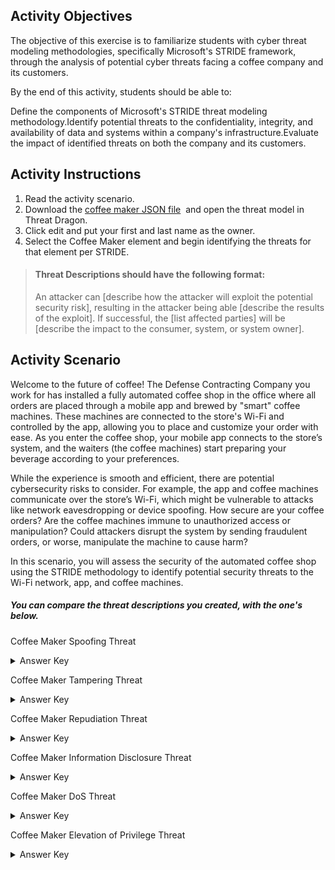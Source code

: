 ## Activity Objectives

The objective of this exercise is to familiarize students with cyber threat modeling methodologies, specifically Microsoft's STRIDE framework, through the analysis of potential cyber threats facing a coffee company and its customers.

By the end of this activity, students should be able to:

Define the components of Microsoft's STRIDE threat modeling methodology.Identify potential threats to the confidentiality, integrity, and availability of data and systems within a company's infrastructure.Evaluate the impact of identified threats on both the company and its customers.

## Activity Instructions

1. Read the activity scenario.
2. Download the [coffee maker JSON file](https://drive.google.com/drive/folders/1uu_2z0zsHuHucA1yn9KInpTZg5dmlKKv?usp=sharing)  and open the threat model in Threat Dragon.
3. Click edit and put your first and last name as the owner.
4. Select the Coffee Maker element and begin identifying the threats for that element per STRIDE.


> #### Threat Descriptions should have the following format:
> An attacker can [describe how the attacker will exploit the potential security risk], resulting in the attacker being able [describe the results of the exploit]. If successful, the [list affected parties] will be [describe the impact to the consumer, system, or system owner].

## Activity Scenario

Welcome to the future of coffee! The Defense Contracting Company you work for has installed a fully automated coffee shop in the office where all orders are placed through a mobile app and brewed by "smart" coffee machines. These machines are connected to the store's Wi-Fi and controlled by the app, allowing you to place and customize your order with ease. As you enter the coffee shop, your mobile app connects to the store’s system, and the waiters (the coffee machines) start preparing your beverage according to your preferences.

While the experience is smooth and efficient, there are potential cybersecurity risks to consider. For example, the app and coffee machines communicate over the store’s Wi-Fi, which might be vulnerable to attacks like network eavesdropping or device spoofing. How secure are your coffee orders? Are the coffee machines immune to unauthorized access or manipulation? Could attackers disrupt the system by sending fraudulent orders, or worse, manipulate the machine to cause harm?

In this scenario, you will assess the security of the automated coffee shop using the STRIDE methodology to identify potential security threats to the Wi-Fi network, app, and coffee machines.

##### You can compare the threat descriptions you created, with the one's below.
Coffee Maker Spoofing Threat
<details closed>
<summary>Answer Key</summary>
An attacker could create a replica (spoofed) coffee machine, resulting in the attacker being able to gain unauthorized access to the Defense company's network, send malicious commands, or interfere with the coffee machine's normal operations. If successful, the Defensive Contractor and  its employees will be impacted by service disruptions, compromised equipment, loss of customer trust, and the potential for further attacks on the broader network.
</details>

Coffee Maker Tampering Threat
<details closed>
<summary>Answer Key</summary>
An attacker could gain unauthorized physical or remote access to the coffee machine and modify it, resulting in the attacker being able to alter the coffee brewing process, change machine settings, or inject malware. If successful, the Defensive Contractor and  its employees will be impacted due to potential health risks (e.g., contamination from altered settings or burns), disrupted service, and equipment damage.
</details>

Coffee Maker Repudiation Threat
<details closed>
<summary>Answer Key</summary>
An attacker could exploit a lack of proper logging or secure audit trails in the coffee machine's system, resulting in the attacker being able to erase or alter  records or logs of commands, making it difficult to trace unauthorized actions or interactions with the machine. If successful, if there is a security incident due to a breach, it will be difficult to recover from security incidents, or identify who was responsible.
</details>

Coffee Maker Information Disclosure Threat
<details closed>
<summary>Answer Key</summary>
An attacker could exploit a vulnerability in the coffee machine to gain unauthorized access to the machine's network connection, resultng in the attacker, gaining unauthorized access to sensitive data stored or transmitted by the machine, such as employee information, internal communications, or proprietary company data. If successful, the defense contractor, employees, and possibly government clients will be impacted by the exposure of classified or sensitive information, potentially leading to espionage, intellectual property theft, or compromise of national security.
</details>

Coffee Maker DoS Threat
<details closed>
<summary>Answer Key</summary>
An attacker could target the coffee machine or the Wi-Fi network, flooding it with excessive requests, resulting in the attacker being able to disrupt the coffee machine's ability to receive orders or perform brewing functions. If successful, the employees and government clients will be unable to have coffee in office.
</details>

Coffee Maker Elevation of Privilege Threat
<details closed>
<summary>Answer Key</summary>
An attacker can exploit vulnerabilities in the coffee machine’s network communication protocols, gaining unauthorized access to the device’s network functions, resulting in the attacker being able to interfere with or manipulate the machine’s interactions with other devices or systems on the same network, potentially bypassing security controls or gaining access to sensitive systems. If successful, the defense contractor, employees, and government clients will be impacted by the compromise of critical network infrastructure, unauthorized access to sensitive information, and potential disruption of operations or security breaches within the organization.
</details>

